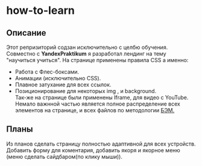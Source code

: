 # how-to-learn 
## Описание 
Этот репризиторий содзан исключительно с целбю обучения. Совместно с **YandexPraktikum** я разработал лендинг на тему "научиться учиться". На странице применены 
правила CSS а именно: 
* Работа с Флес-боксами. 
* Анимации (исключительно CSS). 
* Плавное затухание для всех ссылок.  
* Позиционирование для некоторых img , и background.  
Так-же на странице были применены Iframe, для видео с YouTube. Немало важнной частью является полное распределение всех элементов на странице, и всех файлов 
по методологии [БЭМ.](https://ru.wikipedia.org/wiki/%D0%91%D0%AD%D0%9C)  
## Планы  
Из планов сделать страницу полностью адаптивной для всех устройств. Добавить форму для коментария, добавить якоря и якорное меню (меню сделать сайдбаром(по клику мыши)).


  
